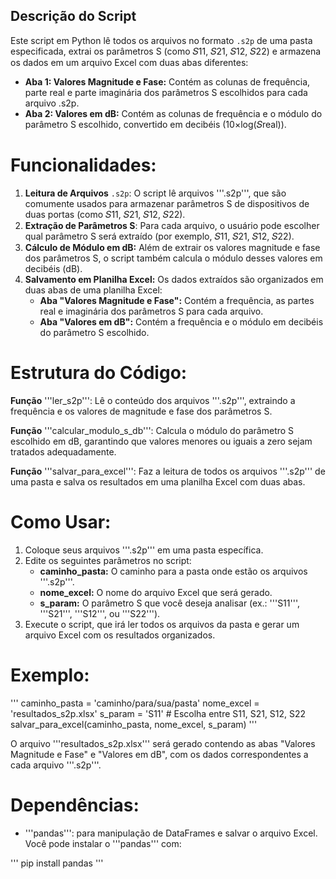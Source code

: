 ## Descrição do Script
Este script em Python lê todos os arquivos no formato ```.s2p``` de uma pasta especificada, extrai os parâmetros S 
(como 𝑆11, 𝑆21, 𝑆12, 𝑆22) e armazena os dados em um arquivo Excel com duas abas diferentes:

- **Aba 1: Valores Magnitude e Fase:** Contém as colunas de frequência, parte real e parte imaginária dos parâmetros S escolhidos para cada arquivo .s2p.
- **Aba 2: Valores em dB:** Contém as colunas de frequência e o módulo do parâmetro S escolhido, 
convertido em decibéis (10×log(𝑆real)).

# Funcionalidades:
1. **Leitura de Arquivos** ```.s2p```: O script lê arquivos '''.s2p''', que são comumente usados para armazenar parâmetros S 
de dispositivos de duas portas (como 𝑆11, 𝑆21, 𝑆12, 𝑆22).
2. **Extração de Parâmetros S**: Para cada arquivo, o usuário pode escolher qual parâmetro S será extraído 
(por exemplo, 𝑆11, 𝑆21, 𝑆12, 𝑆22).
3. **Cálculo de Módulo em dB:** Além de extrair os valores magnitude e fase dos parâmetros S, o script também calcula o módulo desses valores em decibéis (dB).
4. **Salvamento em Planilha Excel:** Os dados extraídos são organizados em duas abas de uma planilha Excel:
    - **Aba "Valores Magnitude e Fase":** Contém a frequência, as partes real e imaginária dos parâmetros S para cada arquivo.
    - **Aba "Valores em dB":** Contém a frequência e o módulo em decibéis do parâmetro S escolhido.

# Estrutura do Código:

**Função** '''ler_s2p''': Lê o conteúdo dos arquivos '''.s2p''', extraindo a frequência e os valores de magnitude e fase dos parâmetros S.

**Função** '''calcular_modulo_s_db''': Calcula o módulo do parâmetro S escolhido em dB, garantindo que valores menores ou iguais a zero sejam tratados adequadamente.

**Função** '''salvar_para_excel''': Faz a leitura de todos os arquivos '''.s2p''' de uma pasta e salva os resultados em uma planilha Excel com duas abas.


# Como Usar:
1. Coloque seus arquivos '''.s2p''' em uma pasta específica.
2. Edite os seguintes parâmetros no script:
    - **caminho_pasta:** O caminho para a pasta onde estão os arquivos '''.s2p'''.
    - **nome_excel:** O nome do arquivo Excel que será gerado.
    - **s_param:** O parâmetro S que você deseja analisar (ex.: '''S11''', '''S21''', '''S12''', ou '''S22''').
3. Execute o script, que irá ler todos os arquivos da pasta e gerar um arquivo Excel com os resultados organizados.

# Exemplo:
'''
caminho_pasta = 'caminho/para/sua/pasta'
nome_excel = 'resultados_s2p.xlsx'
s_param = 'S11'  # Escolha entre S11, S21, S12, S22
salvar_para_excel(caminho_pasta, nome_excel, s_param)
'''

O arquivo '''resultados_s2p.xlsx''' será gerado contendo as abas "Valores Magnitude e Fase" e "Valores em dB", com os dados correspondentes a cada arquivo '''.s2p'''.

# Dependências:

- '''pandas''': para manipulação de DataFrames e salvar o arquivo Excel.
Você pode instalar o '''pandas''' com:

'''
pip install pandas
'''